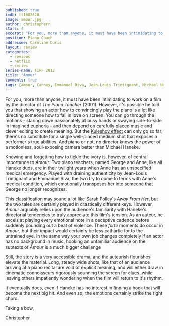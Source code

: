 ```yaml
---
published: true
imdb: tt1602620
image: amour.jpg
author: christopherr
stars: 4
excerpt: "For you, more than anyone, it must have been intimidating to work on a film by the director of <em>The Piano Teacher</em> (2001). However, it&rsquo;s possible he told you that showing an actor how to convincingly play the piano is a lot like directing someone how to fall in love on screen."
position: Piano Coach
addressee: Caroline Duris
layout: review
categories:
  - reviews
  - netflix
  - series
series-name: TIFF 2012
title: "Amour"
comments: true
tags: [Amour, Cannes, Emmanuel Riva, Jean-Louis Trintignant, Michael Haneke, Palme d'or, TIFF, Uncategorized]
---
```

For you, more than anyone, it must have been intimidating to work on a film by the director of _The Piano Teacher_ (2001). However, it's possible he told you that showing an actor how to convincingly play the piano is a lot like directing someone how to fall in love on screen. You can go through the motions - staring down passionately at busy hands or swaying side-to-side in imagined euphoria - and then depend on carefully placed music and clever editing to create meaning. But the [Kuleshov effect][1] can only go so far; there's no substitute for a single well-placed medium shot that exposes a performer's true abilities. And piano or not, no director knows the power of a motionless, soul-exposing camera better than Michael Haneke.

   [1]: http://en.wikipedia.org/wiki/Kuleshov_Effect

Knowing and forgetting how to tickle the ivory is, however, of central importance to _Amour_. Two piano teachers, named George and Anne, like all Haneke duos, are in their twilight years when Anne has an unspecified medical emergency. Played with draining authenticity by Jean-Louis Trintignant and Emmanuel Riva, the two try to come to terms with Anne's medical condition, which emotionally transposes her into someone that George no longer recognizes.

This classification may sound a lot like Sarah Polley's _Away From Her_, but the two tales are certainly played in drastically different keys. However, _Amour_ arguably relies upon the audience's familiarity with Haneke's directorial tendencies to truly appreciate this film's tension. As an auteur, he excels at playing every emotional note in a deceptive cadence before suddenly pounding out a beat of violence. These _forte_ moments do occur in _Amour_, but their impact would certainly be less cathartic for to the untrained eye.  In the same way your own job changes completely if an actor has no background in music, hooking an unfamiliar audience on the subtexts of _Amour_ is a much bigger challenge

Still, the story is a very accessible drama, and the auteurish flourishes elevate the material. Long, steady wide shots, like that of an audience arriving at a piano recital are void of explicit meaning, and will either draw in cinematic connoisseurs rigorously scanning the screen for clues ,while leaving others impatiently wondering when the film will return to it's rhythm.

It eventually does, even if Haneke has no interest in finding a hook that will become the next big hit. And even so, the emotions certainly strike the right chord.

Taking a bow,

Christopher
